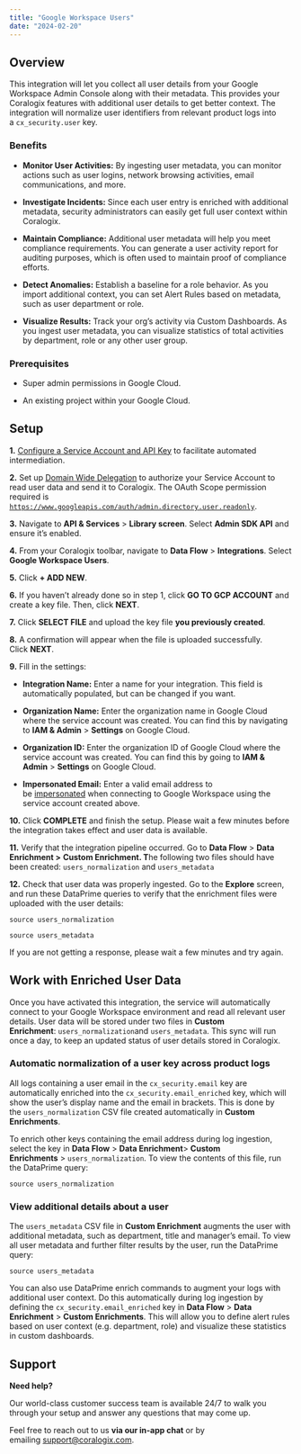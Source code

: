 ```yaml
---
title: "Google Workspace Users"
date: "2024-02-20"
---
```


## Overview

This integration will let you collect all user details from your Google Workspace Admin Console along with their metadata. This provides your Coralogix features with additional user details to get better context. The integration will normalize user identifiers from relevant product logs into a `cx_security.user` key.

### Benefits

- **Monitor User Activities:** By ingesting user metadata, you can monitor actions such as user logins, network browsing activities, email communications, and more.

- **Investigate Incidents:** Since each user entry is enriched with additional metadata, security administrators can easily get full user context within Coralogix.

- **Maintain Compliance:** Additional user metadata will help you meet compliance requirements. You can generate a user activity report for auditing purposes, which is often used to maintain proof of compliance efforts.

- **Detect Anomalies:** Establish a baseline for a role behavior. As you import additional context, you can set Alert Rules based on metadata, such as user department or role.

- **Visualize Results:** Track your org’s activity via Custom Dashboards. As you ingest user metadata, you can visualize statistics of total activities by department, role or any other user group.

### Prerequisites

- Super admin permissions in Google Cloud.

- An existing project within your Google Cloud.

## Setup

**1\.** [Configure a Service Account and API Key](https://coralogix.com/docs/gcp-getting-started) to facilitate automated intermediation.

**2.** Set up [Domain Wide Delegation](https://developers.google.com/identity/protocols/oauth2/service-account#delegatingauthority) to authorize your Service Account to read user data and send it to Coralogix. The OAuth Scope permission required is [`https://www.googleapis.com/auth/admin.directory.user.readonly`](https://www.googleapis.com/auth/admin.directory.user.readonly).

**3.** Navigate to **API & Services** > **Library screen**. Select **Admin SDK API** and ensure it’s enabled.

**4.** From your Coralogix toolbar, navigate to **Data Flow** > **Integrations**. Select **Google Workspace Users**.

**5.** Click **\+ ADD NEW**.

**6.** If you haven’t already done so in step 1, click **GO TO GCP ACCOUNT** and create a key file. Then, click **NEXT**.

**7.** Click **SELECT FILE** and upload the key file **you previously created**.

**8.** A confirmation will appear when the file is uploaded successfully. Click **NEXT**.

**9.** Fill in the settings:

- **Integration Name:** Enter a name for your integration. This field is automatically populated, but can be changed if you want.

- **Organization Name:** Enter the organization name in Google Cloud where the service account was created. You can find this by navigating to **IAM & Admin** > **Settings** on Google Cloud.

- **Organization ID:** Enter the organization ID of Google Cloud where the service account was created. You can find this by going to **IAM & Admin** > **Settings** on Google Cloud.

- **Impersonated Email:** Enter a valid email address to be [impersonated](https://cloud.google.com/iam/docs/service-account-impersonation) when connecting to Google Workspace using the service account created above.

**10.** Click **COMPLETE** and finish the setup. Please wait a few minutes before the integration takes effect and user data is available.

**11.** Verify that the integration pipeline occurred. Go to **Data Flow** > **Data Enrichment >** **Custom Enrichment. T**he following two files should have been created: `users_normalization` and `users_metadata`

**12.** Check that user data was properly ingested. Go to the **Explore** screen, and run these DataPrime queries to verify that the enrichment files were uploaded with the user details:

```
source users_normalization

source users_metadata

```

If you are not getting a response, please wait a few minutes and try again.

## Work with Enriched User Data

Once you have activated this integration, the service will automatically connect to your Google Workspace environment and read all relevant user details. User data will be stored under two files in **Custom Enrichment**: `users_normalization`and `users_metadata`. This sync will run once a day, to keep an updated status of user details stored in Coralogix.

### Automatic normalization of a user key across product logs

All logs containing a user email in the `cx_security.email` key are automatically enriched into the `cx_security.email_enriched` key, which will show the user’s display name and the email in brackets. This is done by the `users_normalization` CSV file created automatically in **Custom Enrichments**.

To enrich other keys containing the email address during log ingestion, select the key in **Data Flow** > **Data Enrichment**\> **Custom Enrichments** > `users_normalization`. To view the contents of this file, run the DataPrime query:

```
source users_normalization

```

### View additional details about a user

The `users_metadata` CSV file in **Custom Enrichment** augments the user with additional metadata, such as department, title and manager’s email. To view all user metadata and further filter results by the user, run the DataPrime query:

```
source users_metadata

```

You can also use DataPrime enrich commands to augment your logs with additional user context. Do this automatically during log ingestion by defining the `cx_security.email_enriched` key in **Data Flow** > **Data Enrichment** > **Custom Enrichments**. This will allow you to define alert rules based on user context (e.g. department, role) and visualize these statistics in custom dashboards.

## Support

**Need help?**

Our world-class customer success team is available 24/7 to walk you through your setup and answer any questions that may come up.

Feel free to reach out to us **via our in-app chat** or by emailing [support@coralogix.com](mailto:support@coralogix.com).
